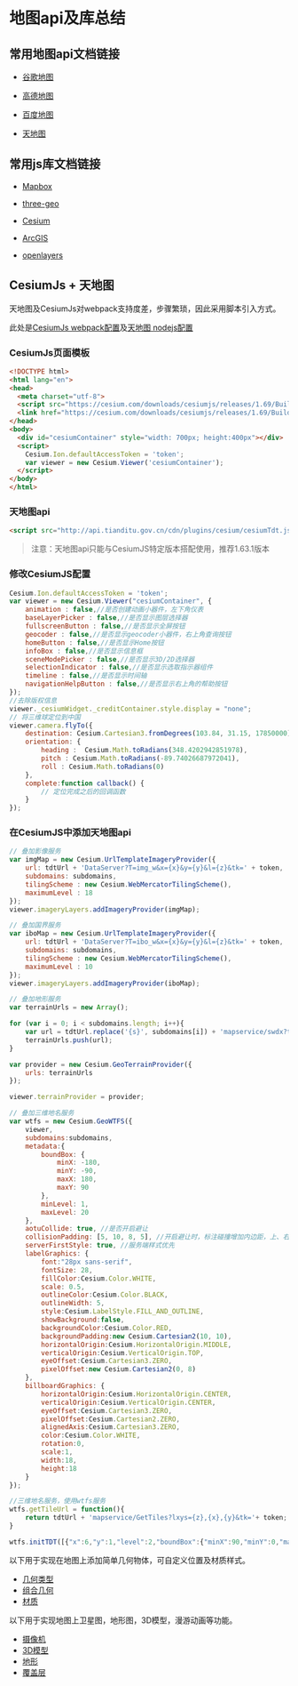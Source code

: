 # 地图api及库总结

## 常用地图api文档链接

- [谷歌地图](https://developers.google.com/maps/documentation/javascript/tutorial?hl=zh-cn)

- [高德地图](https://lbs.amap.com/api/javascript-api/summary)

- [百度地图](http://lbsyun.baidu.com/index.php?title=jspopularGL)

- [天地图](http://lbs.tianditu.gov.cn/api/js4.0/examples.html)

## 常用js库文档链接

- [Mapbox](https://www.mapbox.com/)

- [three-geo](https://github.com/w3reality/three-geo)

- [Cesium](https://cesium.com/docs/)

- [ArcGIS](https://developers.arcgis.com/javascript/latest/api-reference/)

- [openlayers](https://openlayers.org/en/latest/examples/)

## CesiumJs + 天地图

天地图及CesiumJs对webpack支持度差，步骤繁琐，因此采用脚本引入方式。

此处是[CesiumJs webpack配置](https://cesium.com/docs/tutorials/cesium-and-webpack/)及[天地图 nodejs配置](http://lbs.tianditu.gov.cn/docs/#/sanwei/)

### CesiumJs页面模板

```html
<!DOCTYPE html>
<html lang="en">
<head>
  <meta charset="utf-8">
  <script src="https://cesium.com/downloads/cesiumjs/releases/1.69/Build/Cesium/Cesium.js"></script>
  <link href="https://cesium.com/downloads/cesiumjs/releases/1.69/Build/Cesium/Widgets/widgets.css" rel="stylesheet">
</head>
<body>
  <div id="cesiumContainer" style="width: 700px; height:400px"></div>
  <script>
    Cesium.Ion.defaultAccessToken = 'token';
    var viewer = new Cesium.Viewer('cesiumContainer');
  </script>
</body>
</html>
```

### 天地图api

```html
<script src="http://api.tianditu.gov.cn/cdn/plugins/cesium/cesiumTdt.js" ></script>
```

>注意：天地图api只能与CesiumJS特定版本搭配使用，推荐1.63.1版本

### 修改CesiumJS配置

```js
Cesium.Ion.defaultAccessToken = 'token';
var viewer = new Cesium.Viewer("cesiumContainer", {        
    animation : false,//是否创建动画小器件，左下角仪表    
    baseLayerPicker : false,//是否显示图层选择器    
    fullscreenButton : false,//是否显示全屏按钮    
    geocoder : false,//是否显示geocoder小器件，右上角查询按钮    
    homeButton : false,//是否显示Home按钮    
    infoBox : false,//是否显示信息框    
    sceneModePicker : false,//是否显示3D/2D选择器    
    selectionIndicator : false,//是否显示选取指示器组件    
    timeline : false,//是否显示时间轴    
    navigationHelpButton : false,//是否显示右上角的帮助按钮 
});
//去除版权信息
viewer._cesiumWidget._creditContainer.style.display = "none";
// 将三维球定位到中国
viewer.camera.flyTo({
    destination: Cesium.Cartesian3.fromDegrees(103.84, 31.15, 17850000),
    orientation: {
        heading :  Cesium.Math.toRadians(348.4202942851978),
        pitch : Cesium.Math.toRadians(-89.74026687972041),
        roll : Cesium.Math.toRadians(0)
    },
    complete:function callback() {
        // 定位完成之后的回调函数
    }
});
```

### 在CesiumJS中添加天地图api

```js
// 叠加影像服务
var imgMap = new Cesium.UrlTemplateImageryProvider({
    url: tdtUrl + 'DataServer?T=img_w&x={x}&y={y}&l={z}&tk=' + token,
    subdomains: subdomains,
    tilingScheme : new Cesium.WebMercatorTilingScheme(),
    maximumLevel : 18
});
viewer.imageryLayers.addImageryProvider(imgMap); 

// 叠加国界服务
var iboMap = new Cesium.UrlTemplateImageryProvider({
    url: tdtUrl + 'DataServer?T=ibo_w&x={x}&y={y}&l={z}&tk=' + token,
    subdomains: subdomains,
    tilingScheme : new Cesium.WebMercatorTilingScheme(),
    maximumLevel : 10
});
viewer.imageryLayers.addImageryProvider(iboMap);

// 叠加地形服务
var terrainUrls = new Array();

for (var i = 0; i < subdomains.length; i++){
    var url = tdtUrl.replace('{s}', subdomains[i]) + 'mapservice/swdx?tk=' + token;
    terrainUrls.push(url);
}

var provider = new Cesium.GeoTerrainProvider({
    urls: terrainUrls
});

viewer.terrainProvider = provider;

// 叠加三维地名服务
var wtfs = new Cesium.GeoWTFS({
    viewer,
    subdomains:subdomains,
    metadata:{
        boundBox: {
            minX: -180,
            minY: -90,
            maxX: 180,
            maxY: 90
        },
        minLevel: 1,
        maxLevel: 20
    },
    aotuCollide: true, //是否开启避让
    collisionPadding: [5, 10, 8, 5], //开启避让时，标注碰撞增加内边距，上、右、下、左
    serverFirstStyle: true, //服务端样式优先
    labelGraphics: {
        font:"28px sans-serif",
        fontSize: 28,
        fillColor:Cesium.Color.WHITE,
        scale: 0.5,
        outlineColor:Cesium.Color.BLACK,
        outlineWidth: 5,
        style:Cesium.LabelStyle.FILL_AND_OUTLINE,
        showBackground:false,
        backgroundColor:Cesium.Color.RED,
        backgroundPadding:new Cesium.Cartesian2(10, 10),
        horizontalOrigin:Cesium.HorizontalOrigin.MIDDLE,
        verticalOrigin:Cesium.VerticalOrigin.TOP,
        eyeOffset:Cesium.Cartesian3.ZERO,
        pixelOffset:new Cesium.Cartesian2(0, 8)
    },
    billboardGraphics: {
        horizontalOrigin:Cesium.HorizontalOrigin.CENTER,
        verticalOrigin:Cesium.VerticalOrigin.CENTER,
        eyeOffset:Cesium.Cartesian3.ZERO,
        pixelOffset:Cesium.Cartesian2.ZERO,
        alignedAxis:Cesium.Cartesian3.ZERO,
        color:Cesium.Color.WHITE,
        rotation:0,
        scale:1,
        width:18,
        height:18
    }
});

//三维地名服务，使用wtfs服务
wtfs.getTileUrl = function(){
    return tdtUrl + 'mapservice/GetTiles?lxys={z},{x},{y}&tk='+ token; 
}

wtfs.initTDT([{"x":6,"y":1,"level":2,"boundBox":{"minX":90,"minY":0,"maxX":135,"maxY":45}},{"x":7,"y":1,"level":2,"boundBox":{"minX":135,"minY":0,"maxX":180,"maxY":45}},{"x":6,"y":0,"level":2,"boundBox":{"minX":90,"minY":45,"maxX":135,"maxY":90}},{"x":7,"y":0,"level":2,"boundBox":{"minX":135,"minY":45,"maxX":180,"maxY":90}},{"x":5,"y":1,"level":2,"boundBox":{"minX":45,"minY":0,"maxX":90,"maxY":45}},{"x":4,"y":1,"level":2,"boundBox":{"minX":0,"minY":0,"maxX":45,"maxY":45}},{"x":5,"y":0,"level":2,"boundBox":{"minX":45,"minY":45,"maxX":90,"maxY":90}},{"x":4,"y":0,"level":2,"boundBox":{"minX":0,"minY":45,"maxX":45,"maxY":90}},{"x":6,"y":2,"level":2,"boundBox":{"minX":90,"minY":-45,"maxX":135,"maxY":0}},{"x":6,"y":3,"level":2,"boundBox":{"minX":90,"minY":-90,"maxX":135,"maxY":-45}},{"x":7,"y":2,"level":2,"boundBox":{"minX":135,"minY":-45,"maxX":180,"maxY":0}},{"x":5,"y":2,"level":2,"boundBox":{"minX":45,"minY":-45,"maxX":90,"maxY":0}},{"x":4,"y":2,"level":2,"boundBox":{"minX":0,"minY":-45,"maxX":45,"maxY":0}},{"x":3,"y":1,"level":2,"boundBox":{"minX":-45,"minY":0,"maxX":0,"maxY":45}},{"x":3,"y":0,"level":2,"boundBox":{"minX":-45,"minY":45,"maxX":0,"maxY":90}},{"x":2,"y":0,"level":2,"boundBox":{"minX":-90,"minY":45,"maxX":-45,"maxY":90}},{"x":0,"y":1,"level":2,"boundBox":{"minX":-180,"minY":0,"maxX":-135,"maxY":45}},{"x":1,"y":0,"level":2,"boundBox":{"minX":-135,"minY":45,"maxX":-90,"maxY":90}},{"x":0,"y":0,"level":2,"boundBox":{"minX":-180,"minY":45,"maxX":-135,"maxY":90}}]);
```

以下用于实现在地图上添加简单几何物体，可自定义位置及材质样式。

- [几何类型](https://cesium.com/docs/tutorials/geometry-and-appearances/#geometry-types)
- [组合几何](https://cesium.com/docs/tutorials/geometry-and-appearances/#combining-geometries)
- [材质](https://cesium.com/docs/tutorials/geometry-and-appearances/#appearances)

以下用于实现地图上卫星图，地形图，3D模型，漫游动画等功能。

- [摄像机](https://cesium.com/docs/tutorials/camera/)
- [3D模型](https://cesium.com/docs/tutorials/3d-models/)
- [地形](https://cesium.com/docs/tutorials/terrain/)
- [覆盖层](https://cesium.com/docs/tutorials/imagery-layers/)
